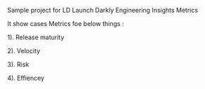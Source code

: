 Sample project for LD
Launch Darkly Engineering Insights Metrics

It show cases Metrics foe below things :

1). Release maturity

2). Velocity

3). Risk

4). Effiencey
